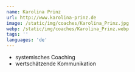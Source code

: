 ```yaml
---
name: Karolina Prinz
url: http://www.karolina-prinz.de
image: /static/img/coaches/Karolina_Prinz.jpg
webp: /static/img/coaches/Karolina_Prinz.webp
tags: ''
languages: 'de'
---
```


<ul><li>systemisches Coaching</li><li>wertschätzende Kommunikation</li></ul>
